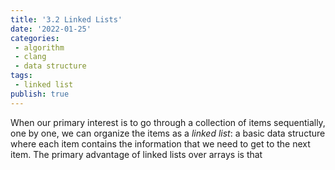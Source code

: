 ```yaml
---
title: '3.2 Linked Lists'
date: '2022-01-25'
categories:
 - algorithm
 - clang
 - data structure
tags: 
 - linked list
publish: true
---
```


When our primary interest is to go through a collection of items sequentially, one by one, we can organize the items as a *linked list*: a basic data structure where each item contains the information that we need to get to the next item. The primary advantage of linked lists over arrays is that 